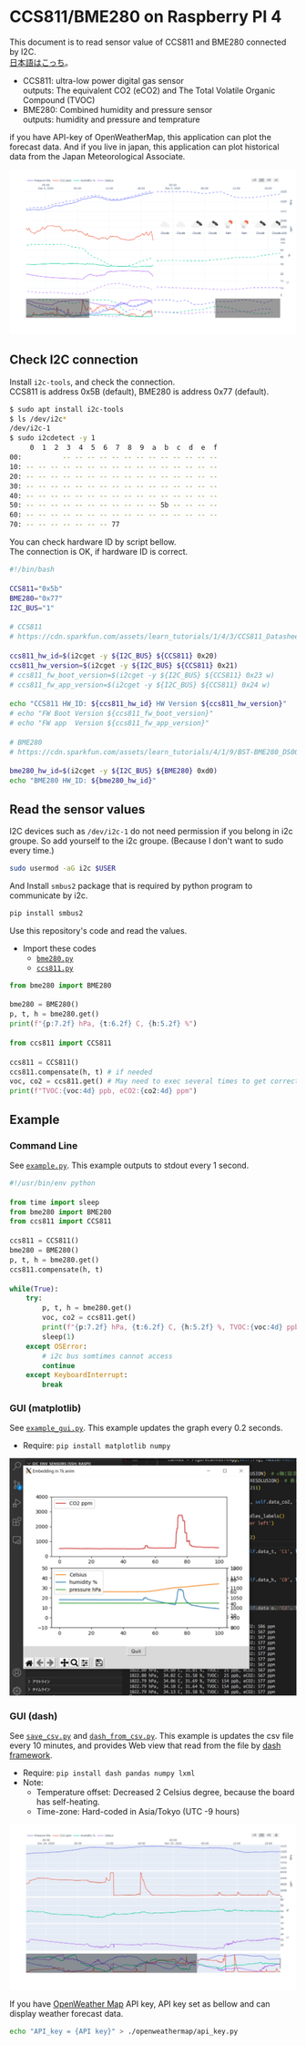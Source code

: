 # CCS811/BME280 on Raspberry PI 4

This document is to read sensor value of CCS811 and BME280 connected by I2C.  
[日本語はこっち](README_ja.md)。

* CCS811: ultra-low power digital gas sensor  
     outputs: The equivalent CO2 (eCO2) and The Total Volatile Organic Compound (TVOC)
* BME280: Combined humidity and pressure sensor  
     outputs: humidity and pressure and temprature

if you have API-key of OpenWeatherMap, this application can plot the forecast data.
And if you live in japan, this application can plot historical data from the Japan Meteorological Associate.

![](images/example_gui_dash_with_forecast_and_historical.png)

## Check I2C connection

Install `i2c-tools`, and check the connection.  
CCS811 is address 0x5B (default), BME280 is address 0x77 (default).

```sh
$ sudo apt install i2c-tools
$ ls /dev/i2c*
/dev/i2c-1
$ sudo i2cdetect -y 1
     0  1  2  3  4  5  6  7  8  9  a  b  c  d  e  f
00:          -- -- -- -- -- -- -- -- -- -- -- -- --
10: -- -- -- -- -- -- -- -- -- -- -- -- -- -- -- --
20: -- -- -- -- -- -- -- -- -- -- -- -- -- -- -- --
30: -- -- -- -- -- -- -- -- -- -- -- -- -- -- -- --
40: -- -- -- -- -- -- -- -- -- -- -- -- -- -- -- --
50: -- -- -- -- -- -- -- -- -- -- -- 5b -- -- -- --
60: -- -- -- -- -- -- -- -- -- -- -- -- -- -- -- --
70: -- -- -- -- -- -- -- 77
```

You can check hardware ID by script bellow.  
The connection is OK, if hardware ID is correct.

```bash
#!/bin/bash

CCS811="0x5b"
BME280="0x77"
I2C_BUS="1"

# CCS811
# https://cdn.sparkfun.com/assets/learn_tutorials/1/4/3/CCS811_Datasheet-DS000459.pdf

ccs811_hw_id=$(i2cget -y ${I2C_BUS} ${CCS811} 0x20)
ccs811_hw_version=$(i2cget -y ${I2C_BUS} ${CCS811} 0x21)
# ccs811_fw_boot_version=$(i2cget -y ${I2C_BUS} ${CCS811} 0x23 w)
# ccs811_fw_app_version=$(i2cget -y ${I2C_BUS} ${CCS811} 0x24 w)

echo "CCS811 HW_ID: ${ccs811_hw_id} HW Version ${ccs811_hw_version}"
# echo "FW Boot Version ${ccs811_fw_boot_version}"
# echo "FW app  Version ${ccs811_fw_app_version}"

# BME280
# https://cdn.sparkfun.com/assets/learn_tutorials/4/1/9/BST-BME280_DS001-10.pdf

bme280_hw_id=$(i2cget -y ${I2C_BUS} ${BME280} 0xd0)
echo "BME280 HW_ID: ${bme280_hw_id}"
```

## Read the sensor values

I2C devices such as `/dev/i2c-1` do not need permission if you belong in i2c groupe. So add yourself to the i2c groupe. (Because I don't want to sudo every time.)

```sh
sudo usermod -aG i2c $USER
```

And Install `smbus2` package that is required by python program to communicate by i2c.

```sh
pip install smbus2
```

Use this repository's code and read the values.

* Import these codes
     - [`bme280.py`](bme280.py)
     - [`ccs811.py`](ccs811.py)

```python
from bme280 import BME280

bme280 = BME280()
p, t, h = bme280.get()
print(f"{p:7.2f} hPa, {t:6.2f} C, {h:5.2f} %")

from ccs811 import CCS811

ccs811 = CCS811()
ccs811.compensate(h, t) # if needed
voc, co2 = ccs811.get() # May need to exec several times to get correct values
print(f"TVOC:{voc:4d} ppb, eCO2:{co2:4d} ppm")
```

## Example

### Command Line

See [`example.py`](example.py). This example outputs to stdout every 1 second.

```python
#!/usr/bin/env python

from time import sleep
from bme280 import BME280
from ccs811 import CCS811

ccs811 = CCS811()
bme280 = BME280()
p, t, h = bme280.get()
ccs811.compensate(h, t)

while(True):
    try:
        p, t, h = bme280.get()
        voc, co2 = ccs811.get()
        print(f"{p:7.2f} hPa, {t:6.2f} C, {h:5.2f} %, TVOC:{voc:4d} ppb, eCO2:{co2:4d} ppm")
        sleep(1)
    except OSError:
        # i2c bus somtimes cannot access
        continue
    except KeyboardInterrupt:
        break
```

### GUI (matplotlib)

See [`example_gui.py`](example_gui.py). This example updates the graph every 0.2 seconds.

* Require: `pip install matplotlib numpy`

![](images/example_gui_matplotlib.jpg)


### GUI (dash)

See [`save_csv.py`](save_csv.py) and [`dash_from_csv.py`](dash_from_csv.py). This example is updates the csv file every 10 minutes, and provides Web view that read from the file by [dash framework](https://dash.plotly.com/).

* Require: `pip install dash pandas numpy lxml`
* Note:
     - Temperature offset: Decreased 2 Celsius degree, because the board has self-heating.
     - Time-zone: Hard-coded in Asia/Tokyo (UTC -9 hours)

![](images/example_gui_dash.jpg)

If you have [OpenWeather Map](https://openweathermap.org/) API key, API key set as bellow and can display weather forecast data.

```bash
echo "API_key = {API key}" > ./openweathermap/api_key.py
```
